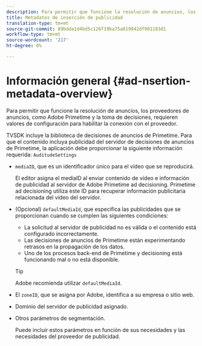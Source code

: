 ```yaml
---
description: Para permitir que funcione la resolución de anuncios, los proveedores de anuncios, como Adobe Primetime y la toma de decisiones, requieren valores de configuración para habilitar la conexión con el proveedor.
title: Metadatos de inserción de publicidad
translation-type: tm+mt
source-git-commit: 89bdda1d4bd5c126f19ba75a819942df901183d1
workflow-type: tm+mt
source-wordcount: '217'
ht-degree: 0%

---
```



# Información general {#ad-nsertion-metadata-overview}

Para permitir que funcione la resolución de anuncios, los proveedores de anuncios, como Adobe Primetime y la toma de decisiones, requieren valores de configuración para habilitar la conexión con el proveedor.

TVSDK incluye la biblioteca de decisiones de anuncios de Primetime. Para que el contenido incluya publicidad del servidor de decisiones de anuncios de Primetime, la aplicación debe proporcionar la siguiente información requerida: `AuditudeSettings`

* `mediaID`, que es un identificador único para el vídeo que se reproducirá.

   El editor asigna el mediaID al enviar contenido de vídeo e información de publicidad al servidor de Adobe Primetime ad decisioning. Primetime ad decisioning utiliza este ID para recuperar información publicitaria relacionada del vídeo del servidor.

* (Opcional) `defaultMediaId`, que especifica las publicidades que se proporcionan cuando se cumplen las siguientes condiciones:

   * La solicitud al servidor de publicidad no es válida o el contenido está configurado incorrectamente.
   * Las decisiones de anuncios de Primetime están experimentando retrasos en la propagación de los datos.
   * Uno de los procesos back-end de Primetime y decisioning está funcionando mal o no está disponible.

   >[!TIP]
   >
   >Adobe recomienda utilizar `defaultMediaId`.

* El `zoneID`, que se asigna por Adobe, identifica a su empresa o sitio web.
* Dominio del servidor de publicidad asignado.
* Otros parámetros de segmentación.

   Puede incluir estos parámetros en función de sus necesidades y las necesidades del proveedor de publicidad.